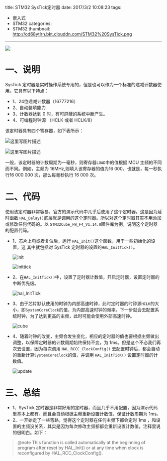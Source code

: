 title: STM32 SysTick定时器
date: 2017/3/2 10:08:23
tags:
- 嵌入式
- STM32
categories:
- STM32
thumbnail: http://od68ytlrn.bkt.clouddn.com/STM32%20SysTick.png
---


![](http://od68ytlrn.bkt.clouddn.com/STM32%20SysTick.png)

<!-- more -->

# 一、说明

SysTick 定时器是实时操作系统专用的，但是也可以作为一个标准的递减计数器使用。它具有以下特点：

- 1、24位递减计数器（16777216）
- 2、自动装填能力
- 3、计数器达到 0 时，有可屏蔽的系统中断产生。
- 4、可编程时钟源 （HCLK 或者 HCLK/8）

该定时器具有四个寄存器，如下表所示：

![这里写图片描述](http://p7tst3obo.bkt.clouddn.com/20170302190239935?imageView2/0/interlace/1/q/100|watermark/2/text/Y3lhbmcudGVjaA==/font/Y29uc29sYXM=/fontsize/720/fill/I0Q0RUVGMQ==/dissolve/69/gravity/SouthEast/dx/10/dy/10)

![这里写图片描述](http://p7tst3obo.bkt.clouddn.com/20170302190300373?imageView2/0/interlace/1/q/100|watermark/2/text/Y3lhbmcudGVjaA==/font/Y29uc29sYXM=/fontsize/720/fill/I0Q0RUVGMQ==/dissolve/69/gravity/SouthEast/dx/10/dy/10)

一般，该定时器的计数周期为一毫秒，则寄存器`LOAD`中的值根据 MCU 主频的不同而不同。例如，主频为 16MHz,则填入该寄存器的值为16 000。也就是，每一秒执行16 000 000 次，那么每毫秒执行 16 000 次。

# 二、代码

使用该定时器非常容易，官方的演示代码中几乎后使用了这个定时器。这是因为延时函数 `HAL_Delay()`底层就是调用的这个定时器。所以对这个定时器其实不用添加或修改任何代码的。以 `STM32Cube_FW_F4_V1.14.0`固件库为例，说明这个定时器的配置代码。

- 1、芯片上电或者复位后，运行 `HAL_Init()`这个函数，用于一些初始化的设置，这 其中就包括对 SysTick 定时器的设置的`HAL_InitTick()`。

  ![init](http://p7tst3obo.bkt.clouddn.com/20170302190605046?imageView2/0/interlace/1/q/100|watermark/2/text/Y3lhbmcudGVjaA==/font/Y29uc29sYXM=/fontsize/720/fill/I0Q0RUVGMQ==/dissolve/69/gravity/SouthEast/dx/10/dy/10)

  ![inittick](http://p7tst3obo.bkt.clouddn.com/20170302190616640?imageView2/0/interlace/1/q/100|watermark/2/text/Y3lhbmcudGVjaA==/font/Y29uc29sYXM=/fontsize/720/fill/I0Q0RUVGMQ==/dissolve/69/gravity/SouthEast/dx/10/dy/10)

- 2、在`HAL_InitTick()`中，设置了定时器计数值，开启定时器，设置定时器的中断优先级。

  ![hal_InitTick](http://p7tst3obo.bkt.clouddn.com/20170302190814373?imageView2/0/interlace/1/q/100|watermark/2/text/Y3lhbmcudGVjaA==/font/Y29uc29sYXM=/fontsize/720/fill/I0Q0RUVGMQ==/dissolve/69/gravity/SouthEast/dx/10/dy/10)


- 3、由于芯片默认使用的时钟为内部高速时钟，此时定时器的时钟源`HCLK`的大小，即`SystemCoreClock`的值，为内部高速时钟的频率。下一步就会去配置系统时钟，为了达到更高的主频，此时可能会使用外部高速时钟。

  ![cube](http://p7tst3obo.bkt.clouddn.com/20170302190850796?imageView2/0/interlace/1/q/100|watermark/2/text/Y3lhbmcudGVjaA==/font/Y29uc29sYXM=/fontsize/720/fill/I0Q0RUVGMQ==/dissolve/69/gravity/SouthEast/dx/10/dy/10)

- 4、随着时钟的改变，主频会发生变化，相应的定时器的值也要根据主频做出调整，以保障定时器的计数周期始终保持不变，为 1ms。但是这个不必我们再次去设置，因为每次调用 `HAL_RCCC_ClockConfig()` 去配置时钟后，都会自动的重新计算`SystemCoreClock`的值，并调用 `HAL_InitTicK()` 设置定时器的计数值。

  ![update](http://p7tst3obo.bkt.clouddn.com/20170302190906671?imageView2/0/interlace/1/q/100|watermark/2/text/Y3lhbmcudGVjaA==/font/Y29uc29sYXM=/fontsize/720/fill/I0Q0RUVGMQ==/dissolve/69/gravity/SouthEast/dx/10/dy/10)

# 三、总结

- 1、SysTick 定时器是非常好用的定时器，而且几乎不用配置，因为演示代码里基本上都有。而且会自动根据主频重新设置计数值，保证计数周期为 1ms。
- 2、一开始走了一些弯路，觉得这个定时器在任何主频下都会定时 1ms ，和设置的主频没关系，其实是因为每次修改主频都都会重新设置计数值。注释里说的很明白。如下：
>@note This function is called  automatically at the beginning of program after reset by HAL_Init() or at any time when clock is reconfigured  by HAL_RCC_ClockConfig().
